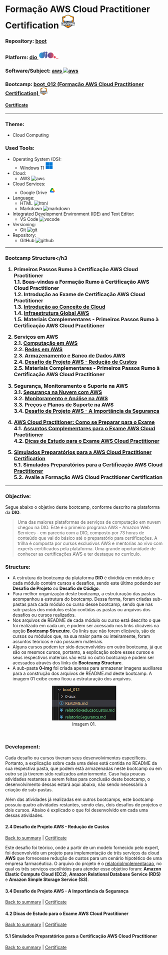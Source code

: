 # Formação AWS Cloud Practitioner Certification   <img src="./0-aux/logo_boot.png" alt="boot_012" width="auto" height="45">

### Repository: [boot](../../../)   
### Platform: <a href="../../">dio   <img src="https://github.com/PedroHeeger/main/blob/main/0-aux/logos/plataforma/dio.jpeg" alt="dio" width="auto" height="25"></a>   
### Software/Subject: <a href="../">aws    <img src="https://cdn.jsdelivr.net/gh/devicons/devicon/icons/amazonwebservices/amazonwebservices-original.svg" alt="aws" width="auto" height="25"></a>
### Bootcamp: <a href="./">boot_012 (Formação AWS Cloud Practitioner Certification)   <img src="./0-aux/logo_boot.png" alt="boot_012" width="auto" height="25"></a>

#### <a href="https://github.com/PedroHeeger/main/blob/main/cert_ti/03-conclu/os/virtualization/docker/(23-08-22)%20Cert%20Formacao%20Docker%20Fundamentals%20PH%20DIO.pdf">Certificate</a>

---

### Theme:
- Cloud Computing

### Used Tools:
- Operating System (OS): 
  - Windows 11 <img src="https://github.com/PedroHeeger/main/blob/main/0-aux/logos/software/windows11.png" alt="windows11" width="auto" height="25">
- Cloud:
  - AWS <img src="https://cdn.jsdelivr.net/gh/devicons/devicon/icons/amazonwebservices/amazonwebservices-original.svg" alt="aws" width="auto" height="25">
- Cloud Services:
  - Google Drive <img src="https://github.com/PedroHeeger/main/blob/main/0-aux/logos/software/google_drive.png" alt="google_drive" width="auto" height="25">
- Language:
  - HTML   <img src="https://cdn.jsdelivr.net/gh/devicons/devicon/icons/html5/html5-original.svg" alt="html" width="auto" height="25">
  - Markdown   <img src="https://cdn.jsdelivr.net/gh/devicons/devicon/icons/markdown/markdown-original.svg" alt="markdown" width="auto" height="25">
- Integrated Development Environment (IDE) and Text Editor:
  - VS Code   <img src="https://cdn.jsdelivr.net/gh/devicons/devicon/icons/vscode/vscode-original.svg" alt="vscode" width="auto" height="25">
- Versioning: 
  - Git   <img src="https://cdn.jsdelivr.net/gh/devicons/devicon/icons/git/git-original.svg" alt="git" width="auto" height="25">
- Repository:
  - GitHub   <img src="https://cdn.jsdelivr.net/gh/devicons/devicon/icons/github/github-original.svg" alt="github" width="auto" height="25">

---

<a name="item0"><h3>Bootcamp Structure</h3</a>
1. Primeiros Passos Rumo à Certificação AWS Cloud Practitioner   
  1.1. Boas-vindas a Formação Rumo à Certificação AWS Cloud Practitioner   
  1.2. Introdução ao Exame de Certificação AWS Cloud Practitioner   
  1.3. [Introdução ao Conceito de Cloud](https://github.com/PedroHeeger/boot/tree/main/dio/aws/boot_011/03-aws_foundation#item3.3)   
  1.4. [Infraestrutura Global AWS](https://github.com/PedroHeeger/boot/tree/main/dio/aws/boot_011/03-aws_foundation#item3.4)   
  1.5. Materiais Complementares - Primeiros Passos Rumo à Certificação AWS Cloud Practitioner   

2. Serviços em AWS   
  2.1. [Computação em AWS](https://github.com/PedroHeeger/boot/tree/main/dio/aws/boot_011/03-aws_foundation#item3.5)   
  2.2. [Redes em AWS](https://github.com/PedroHeeger/boot/tree/main/dio/aws/boot_011/03-aws_foundation#item3.8)   
  2.3. [Armazenamento e Banco de Dados AWS](https://github.com/PedroHeeger/boot/tree/main/dio/aws/boot_011/03-aws_foundation#item3.9)   
  2.4. <a href="#item2.4">Desafio de Projeto AWS - Redução de Custos</a>   
  2.5. Materiais Complementares - Primeiros Passos Rumo à Certificação AWS Cloud Practitioner   

3. Segurança, Monitoramento e Suporte na AWS   
  3.1. [Segurança na Nuvem com AWS](https://github.com/PedroHeeger/boot/tree/main/dio/aws/boot_011/04-seguranca#item4.1)   
  3.2. [Monitoramento e Análise na AWS](https://github.com/PedroHeeger/boot/tree/main/dio/aws/boot_011/04-seguranca#item4.2)   
  3.3. [Preços e Planos de Suporte na AWS](https://github.com/PedroHeeger/boot/tree/main/dio/aws/boot_011/04-seguranca#item4.3)   
  3.4. <a href="#item3.4">Desafio de Projeto AWS - A Importância da Segurança</a>   

4. [AWS Cloud Practitioner: Como se Preparar para o Exame](./04-seguranca/)   
  4.1. [Assuntos Complementares para o Exame AWS Cloud Practitioner](https://github.com/PedroHeeger/boot/tree/main/dio/aws/boot_011/05-certificacao_aws#item5.3)   
  4.2. <a href="#item4.2">Dicas de Estudo para o Exame AWS Cloud Practitioner</a>   

5. [Simulados Preparatórios para a AWS Cloud Practitioner Certification](./05-certificacao_aws/)   
  5.1. <a href="#item5.1">Simulados Preparatórios para a Certificação AWS Cloud Practitioner</a>   
  5.2. Avalie a Formação AWS Cloud Practitioner Certification   

---

### Objective:
Segue abaixo o objetivo deste bootcamp, conforme descrito na plataforma da **DIO**.
  
>Uma das maiores plataformas de serviços de computação em nuvem chegou na DIO. Este é o primeiro programa AWS - Amazon Web Services - em parceria com a DIO, composto por 73 horas de conteúdo que vai do básico até o preparatório para certificações. A trilha é composta por cursos exclusivos AWS e mentorias ao vivo com experts certificados pela plataforma. Uma grande oportunidade de conhecer as certificações AWS e ter destaque no currículo.

### Structure:
- A estrutura do bootcamp da plataforma **DIO** é dividida em módulos e cada módulo contém cursos e desafios, sendo este último podendo ser **Desafio de Projeto** ou **Desafio de Código**. 
- Para melhor organização deste bootcamp, a estruturação das pastas acompanhou a estrutura do bootcamp. Dessa forma, foram criadas sub-pastas para cada módulo ou curso desse bootcamp, sendo que nas sub-pastas dos módulos estão contidas as pastas ou arquivos dos desafios ou cursos realizados.
- Nos arquivos de README de cada módulo ou curso está descrito o que foi realizado em cada um, e podem ser acessado nos links clicáveis na opção **Bootcamp Strucutre**. Os links que não forem clicáveis, são de cursos ou módulos que, na sua maior parte ou inteiramente, foram assuntos teóricos e não possuem materiais.
- Alguns cursos podem ter sido desenvolvidos em outro bootcamp, já que são os mesmos cursos, portanto, a explicação sobre esses cursos e seus respectivos materiais vão está no outro bootcamp e podem ser acessados através dos links do **Bootcamp Structure**.
- A sub-pasta **0-img** foi criada apenas para armazenar imagens auxiliares para a construção dos arquivos de README.md deste bootcamp. A imagem 01 exibe como ficou a estruturação dos arquivos.

<div align="Center"><figure>
    <img src="./0-aux/img01.png" alt="img01"><br>
    <figcaption>Imagem 01.</figcaption>
</figure></div><br>

### Development:
Cada desafio ou cursos tiveram seus desenvolvimentos específicos. Portanto, a explicação sobre cada uma deles está contida no README da sua respectiva pasta, que podem está armazenadas neste bootcamp ou em outro se já tiverem sido realizados anteriormente. Caso haja poucas atividades restantes a serem feitas para conclusão deste bootcamp, o desenvolvimento dessas estará aqui abaixo, não sendo necessário a criação de sub-pastas.

Além das atividades já realizadas em outros bootcamps, este bootcamp possuiu quatro atividades restantes, sendo elas, dois desafios de projetos e dois cursos. Abaixo é explicado o que foi desenvolvido em cada uma dessas atividades.

<a name="item2.4"><h4>2.4 Desafio de Projeto AWS - Redução de Custos</h4></a>[Back to summary](#item0) | <a href="https://github.com/PedroHeeger/main/blob/main/cert_ti/04-curso/cloud/aws/(23-10-05)%20Adicionando...na%20AWS%20com%20Amazon%20Cognito%20PH%20DIO.pdf">Certificate</a>

Este desafio foi teórico, onde a partir de um modelo fornecido pelo expert, foi desenvolvido um projeto para implementação de três serviços da cloud **AWS** que fornecesse redução de custos para um cenário hipotético de uma empresa farmacêutica. O arquivo do projeto é o [relatorioImplementacao](./relatorioImplementacao.md), no qual os três serviços escolhidos para atender esse objetivo foram: **Amazon Elastic Compute Cloud (EC2)**, **Amazon Relational Database Service (RDS)** e **Amazon Simple Storage Service (S3)**.

<a name="item3.4"><h4>3.4 Desafio de Projeto AWS - A Importância da Segurança</h4></a>[Back to summary](#item0) | <a href="https://github.com/PedroHeeger/main/blob/main/cert_ti/04-curso/cloud/aws/(23-10-05)%20Adicionando...na%20AWS%20com%20Amazon%20Cognito%20PH%20DIO.pdf">Certificate</a>












<a name="item4.2"><h4>4.2 Dicas de Estudo para o Exame AWS Cloud Practitioner</h4></a>[Back to summary](#item0) | <a href="https://github.com/PedroHeeger/main/blob/main/cert_ti/04-curso/cloud/aws/(23-10-05)%20Adicionando...na%20AWS%20com%20Amazon%20Cognito%20PH%20DIO.pdf">Certificate</a>









<a name="item5.1"><h4>5.1 Simulados Preparatórios para a Certificação AWS Cloud Practitioner</h4></a>[Back to summary](#item0) | <a href="https://github.com/PedroHeeger/main/blob/main/cert_ti/04-curso/cloud/aws/(23-10-05)%20Adicionando...na%20AWS%20com%20Amazon%20Cognito%20PH%20DIO.pdf">Certificate</a>






